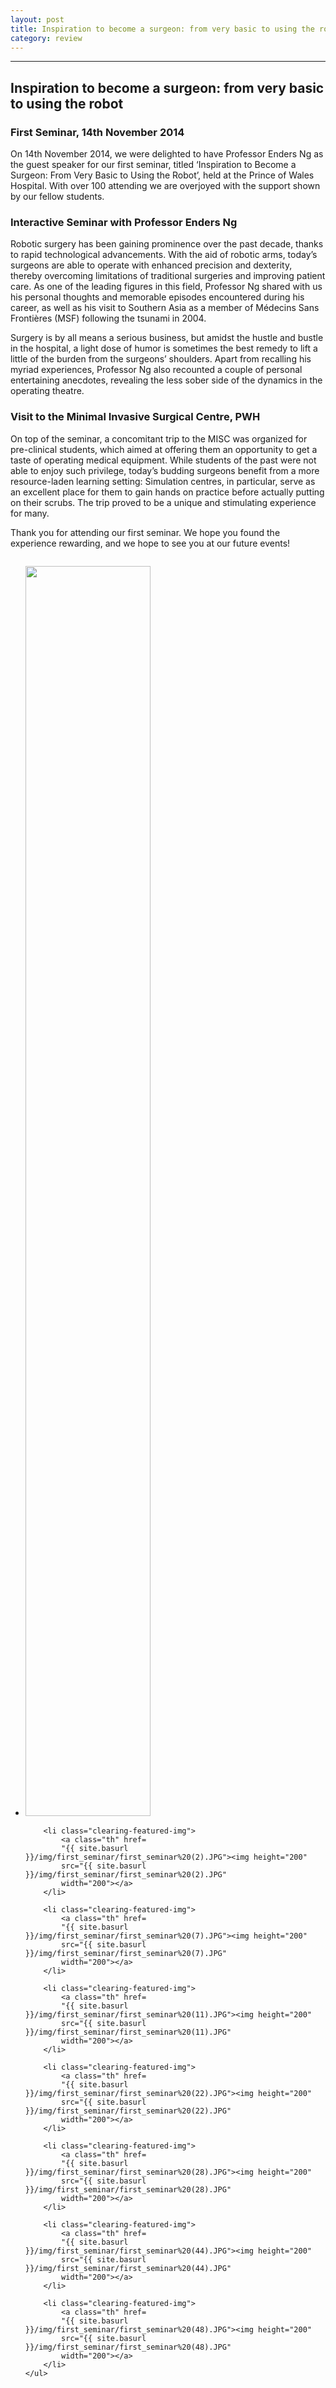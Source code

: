 ```yaml
---
layout: post
title: Inspiration to become a surgeon: from very basic to using the robot
category: review
---
```

---

## Inspiration to become a surgeon: from very basic to using the robot
### First Seminar, 14th November 2014

On 14th November 2014, we were delighted to have
Professor Enders Ng as the guest speaker for our first
seminar, titled ‘Inspiration to Become a Surgeon: From Very
Basic to Using the Robot’, held at the Prince of Wales
Hospital. With over 100 attending we are overjoyed with the
support shown by our fellow students.

### Interactive Seminar with Professor Enders Ng

Robotic surgery has been gaining prominence over the
past decade, thanks to rapid technological advancements.
With the aid of robotic arms, today’s surgeons are able to
operate with enhanced precision and dexterity, thereby
overcoming limitations of traditional surgeries and
improving patient care. As one of the leading figures in
this field, Professor Ng shared with us his personal
thoughts and memorable episodes encountered during his
career, as well as his visit to Southern Asia as a member
of Médecins Sans Frontières (MSF) following the tsunami in
2004.

<p>Surgery is by all means a serious business, but amidst
the hustle and bustle in the hospital, a light dose of
humor is sometimes the best remedy to lift a little of the
burden from the surgeons’ shoulders. Apart from recalling
his myriad experiences, Professor Ng also recounted a
couple of personal entertaining anecdotes, revealing the
less sober side of the dynamics in the operating
theatre.

	
### Visit to the Minimal Invasive Surgical Centre, PWH

On top of the seminar, a concomitant trip to the MISC
was organized for pre-clinical students, which aimed at
offering them an opportunity to get a taste of operating
medical equipment. While students of the past were not able
to enjoy such privilege, today’s budding surgeons benefit
from a more resource-laden learning setting: Simulation
centres, in particular, serve as an excellent place for
them to gain hands on practice before actually putting on
their scrubs. The trip proved to be a unique and
stimulating experience for many.

Thank you for attending our first seminar. We hope you
found the experience rewarding, and we hope to see you at
our future events!

<div class="small-12 columns">
	<ul class="clearing-thumbs clearing-feature" data-clearing=
	"">
		<li class="clearing-featured-img">
			<a class="th" href=
			"{{ site.basurl }}/img/first_seminar/first_seminar%20(1).JPG"><img height="2000"
			src="{{ site.basurl }}/img/first_seminar/first_seminar%20(1).JPG"
			width="200"></a>
		</li>

		<li class="clearing-featured-img">
			<a class="th" href=
			"{{ site.basurl }}/img/first_seminar/first_seminar%20(2).JPG"><img height="200"
			src="{{ site.basurl }}/img/first_seminar/first_seminar%20(2).JPG"
			width="200"></a>
		</li>

		<li class="clearing-featured-img">
			<a class="th" href=
			"{{ site.basurl }}/img/first_seminar/first_seminar%20(7).JPG"><img height="200"
			src="{{ site.basurl }}/img/first_seminar/first_seminar%20(7).JPG"
			width="200"></a>
		</li>

		<li class="clearing-featured-img">
			<a class="th" href=
			"{{ site.basurl }}/img/first_seminar/first_seminar%20(11).JPG"><img height="200"
			src="{{ site.basurl }}/img/first_seminar/first_seminar%20(11).JPG"
			width="200"></a>
		</li>

		<li class="clearing-featured-img">
			<a class="th" href=
			"{{ site.basurl }}/img/first_seminar/first_seminar%20(22).JPG"><img height="200"
			src="{{ site.basurl }}/img/first_seminar/first_seminar%20(22).JPG"
			width="200"></a>
		</li>

		<li class="clearing-featured-img">
			<a class="th" href=
			"{{ site.basurl }}/img/first_seminar/first_seminar%20(28).JPG"><img height="200"
			src="{{ site.basurl }}/img/first_seminar/first_seminar%20(28).JPG"
			width="200"></a>
		</li>

		<li class="clearing-featured-img">
			<a class="th" href=
			"{{ site.basurl }}/img/first_seminar/first_seminar%20(44).JPG"><img height="200"
			src="{{ site.basurl }}/img/first_seminar/first_seminar%20(44).JPG"
			width="200"></a>
		</li>

		<li class="clearing-featured-img">
			<a class="th" href=
			"{{ site.basurl }}/img/first_seminar/first_seminar%20(48).JPG"><img height="200"
			src="{{ site.basurl }}/img/first_seminar/first_seminar%20(48).JPG"
			width="200"></a>
		</li>
	</ul>
</div>